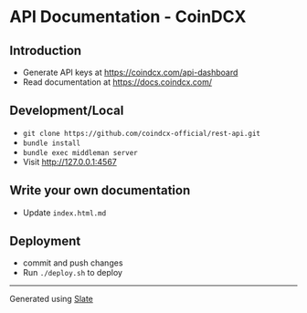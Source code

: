 # API Documentation - CoinDCX

## Introduction
- Generate API keys at https://coindcx.com/api-dashboard
- Read documentation at https://docs.coindcx.com/

## Development/Local
- `git clone https://github.com/coindcx-official/rest-api.git`
- `bundle install`
- `bundle exec middleman server`
- Visit http://127.0.0.1:4567


## Write your own documentation
- Update `index.html.md`


## Deployment
- commit and push changes
- Run `./deploy.sh` to deploy
---

Generated using [Slate](https://github.com/slatedocs/slate)
